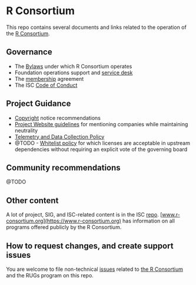 # R Consortium

This repo contains several documents and links related to the operation of the [R Consortium](https://www.r-consortium.org).

## Governance

* The [Bylaws](https://github.com/RConsortium/charter/blob/master/R-Consortium-Bylaws-1157174-v2-Approved-11.20.19.pdf) under which R Consortium operates
* Foundation operations support and [service desk](https://github.com/RConsoritum/foundation/issues) 
* The [membership](https://github.com/RConsortium/charter/blob/master/R-Consortium-Membership-Agreement-1157181-v2-Approved-11.20.19.pdf) agreement
* The ISC [Code of Conduct](https://github.com/RConsortium/isc/blob/master/CODE_OF_CONDUCT.md) 

## Project Guidance

* [Copyright](copyright.md) notice recommendations
* [Project Website guidelines](project_website_guidelines.md) for mentioning companies while maintaining neutrality
* [Telemetry and Data Collection Policy](https://www.linuxfoundation.org/telemetry-data-policy/)
* @TODO - [Whitelist policy](#) for which licenses are acceptable in upstream dependencies without requiring an explicit vote of the governing board

## Community recommendations

@TODO


## Other content

A lot of project, SIG, and ISC-related content is in the ISC [repo](https://github.com/RConsortium/isc). [www.r-consortium.org](https://www.r-consortium.org) has information on all programs offered publicly by the R Consortium.

## How to request changes, and create support issues

You are welcome to file non-technical [issues](https://github.com/RConsortium/foundation/issues/new) related to [the R Consortium](https://www.r-consortium.org) and the RUGs program on this repo.

